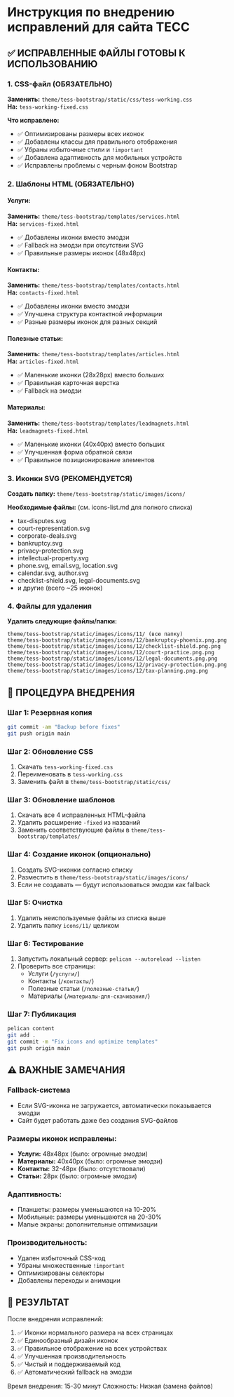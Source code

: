 # Инструкция по внедрению исправлений для сайта ТЕСС

## ✅ ИСПРАВЛЕННЫЕ ФАЙЛЫ ГОТОВЫ К ИСПОЛЬЗОВАНИЮ

### 1. CSS-файл (ОБЯЗАТЕЛЬНО)
**Заменить:** `theme/tess-bootstrap/static/css/tess-working.css`  
**На:** `tess-working-fixed.css`

**Что исправлено:**
- ✅ Оптимизированы размеры всех иконок
- ✅ Добавлены классы для правильного отображения
- ✅ Убраны избыточные стили и `!important`
- ✅ Добавлена адаптивность для мобильных устройств
- ✅ Исправлены проблемы с черным фоном Bootstrap

### 2. Шаблоны HTML (ОБЯЗАТЕЛЬНО)

#### Услуги:
**Заменить:** `theme/tess-bootstrap/templates/services.html`  
**На:** `services-fixed.html`
- ✅ Добавлены иконки вместо эмодзи
- ✅ Fallback на эмодзи при отсутствии SVG
- ✅ Правильные размеры иконок (48x48px)

#### Контакты:
**Заменить:** `theme/tess-bootstrap/templates/contacts.html`  
**На:** `contacts-fixed.html`
- ✅ Добавлены иконки вместо эмодзи
- ✅ Улучшена структура контактной информации
- ✅ Разные размеры иконок для разных секций

#### Полезные статьи:
**Заменить:** `theme/tess-bootstrap/templates/articles.html`  
**На:** `articles-fixed.html`
- ✅ Маленькие иконки (28x28px) вместо больших
- ✅ Правильная карточная верстка
- ✅ Fallback на эмодзи

#### Материалы:
**Заменить:** `theme/tess-bootstrap/templates/leadmagnets.html`  
**На:** `leadmagnets-fixed.html`
- ✅ Маленькие иконки (40x40px) вместо больших
- ✅ Улучшенная форма обратной связи
- ✅ Правильное позиционирование элементов

### 3. Иконки SVG (РЕКОМЕНДУЕТСЯ)

**Создать папку:** `theme/tess-bootstrap/static/images/icons/`

**Необходимые файлы:** (см. icons-list.md для полного списка)
- tax-disputes.svg
- court-representation.svg
- corporate-deals.svg
- bankruptcy.svg
- privacy-protection.svg
- intellectual-property.svg
- phone.svg, email.svg, location.svg
- calendar.svg, author.svg
- checklist-shield.svg, legal-documents.svg
- и другие (всего ~25 иконок)

### 4. Файлы для удаления

**Удалить следующие файлы/папки:**
```
theme/tess-bootstrap/static/images/icons/11/ (всю папку)
theme/tess-bootstrap/static/images/icons/12/bankruptcy-phoenix.png.png
theme/tess-bootstrap/static/images/icons/12/checklist-shield.png.png
theme/tess-bootstrap/static/images/icons/12/court-practice.png.png
theme/tess-bootstrap/static/images/icons/12/legal-documents.png.png
theme/tess-bootstrap/static/images/icons/12/privacy-protection.png.png
theme/tess-bootstrap/static/images/icons/12/tax-planning.png.png
```

## 🚀 ПРОЦЕДУРА ВНЕДРЕНИЯ

### Шаг 1: Резервная копия
```bash
git commit -am "Backup before fixes"
git push origin main
```

### Шаг 2: Обновление CSS
1. Скачать `tess-working-fixed.css`
2. Переименовать в `tess-working.css`
3. Заменить файл в `theme/tess-bootstrap/static/css/`

### Шаг 3: Обновление шаблонов
1. Скачать все 4 исправленных HTML-файла
2. Удалить расширение `-fixed` из названий
3. Заменить соответствующие файлы в `theme/tess-bootstrap/templates/`

### Шаг 4: Создание иконок (опционально)
1. Создать SVG-иконки согласно списку
2. Разместить в `theme/tess-bootstrap/static/images/icons/`
3. Если не создавать — будут использоваться эмодзи как fallback

### Шаг 5: Очистка
1. Удалить неиспользуемые файлы из списка выше
2. Удалить папку `icons/11/` целиком

### Шаг 6: Тестирование
1. Запустить локальный сервер: `pelican --autoreload --listen`
2. Проверить все страницы:
   - Услуги (`/услуги/`)
   - Контакты (`/контакты/`) 
   - Полезные статьи (`/полезные-статьи/`)
   - Материалы (`/материалы-для-скачивания/`)

### Шаг 7: Публикация
```bash
pelican content
git add .
git commit -m "Fix icons and optimize templates"
git push origin main
```

## ⚠️ ВАЖНЫЕ ЗАМЕЧАНИЯ

### Fallback-система
- Если SVG-иконка не загружается, автоматически показывается эмодзи
- Сайт будет работать даже без создания SVG-файлов

### Размеры иконок исправлены:
- **Услуги:** 48x48px (было: огромные эмодзи)
- **Материалы:** 40x40px (было: огромные эмодзи)  
- **Контакты:** 32-48px (было: отсутствовали)
- **Статьи:** 28px (было: огромные эмодзи)

### Адаптивность:
- Планшеты: размеры уменьшаются на 10-20%
- Мобильные: размеры уменьшаются на 20-30%
- Малые экраны: дополнительные оптимизации

### Производительность:
- Удален избыточный CSS-код
- Убраны множественные `!important`
- Оптимизированы селекторы
- Добавлены переходы и анимации

## 📱 РЕЗУЛЬТАТ

После внедрения исправлений:
1. ✅ Иконки нормального размера на всех страницах
2. ✅ Единообразный дизайн иконок
3. ✅ Правильное отображение на всех устройствах
4. ✅ Улучшенная производительность
5. ✅ Чистый и поддерживаемый код
6. ✅ Автоматический fallback на эмодзи

Время внедрения: 15-30 минут
Сложность: Низкая (замена файлов)